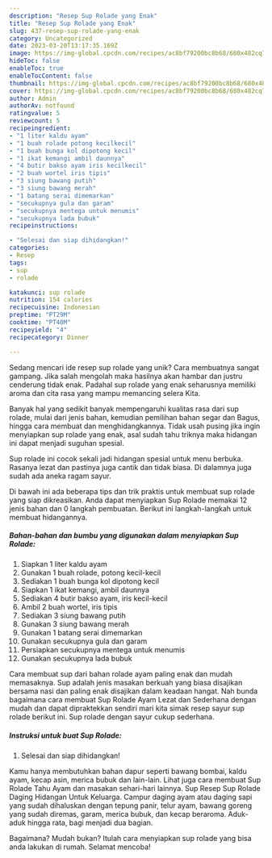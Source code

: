 ```yaml
---
description: "Resep Sup Rolade yang Enak"
title: "Resep Sup Rolade yang Enak"
slug: 437-resep-sup-rolade-yang-enak
category: Uncategorized
date: 2023-03-20T13:17:35.169Z
image: https://img-global.cpcdn.com/recipes/ac8bf79200bc8b68/680x482cq70/sup-rolade-foto-resep-utama.jpg
hideToc: false
enableToc: true
enableTocContent: false
thumbnail: https://img-global.cpcdn.com/recipes/ac8bf79200bc8b68/680x482cq70/sup-rolade-foto-resep-utama.jpg
cover: https://img-global.cpcdn.com/recipes/ac8bf79200bc8b68/680x482cq70/sup-rolade-foto-resep-utama.jpg
author: Admin
authorAv: notfound
ratingvalue: 5
reviewcount: 5
recipeingredient:
- "1 liter kaldu ayam"
- "1 buah rolade potong kecilkecil"
- "1 buah bunga kol dipotong kecil"
- "1 ikat kemangi ambil daunnya"
- "4 butir bakso ayam iris kecilkecil"
- "2 buah wortel iris tipis"
- "3 siung bawang putih"
- "3 siung bawang merah"
- "1 batang serai dimemarkan"
- "secukupnya gula dan garam"
- "secukupnya mentega untuk menumis"
- "secukupnya lada bubuk"
recipeinstructions:

- "Selesai dan siap dihidangkan!"
categories:
- Resep
tags:
- sup
- rolade

katakunci: sup rolade 
nutrition: 154 calories
recipecuisine: Indonesian
preptime: "PT29M"
cooktime: "PT40M"
recipeyield: "4"
recipecategory: Dinner

---
```





Sedang mencari ide resep sup rolade yang unik? Cara membuatnya sangat gampang. Jika salah mengolah maka hasilnya akan hambar dan justru cenderung tidak enak. Padahal sup rolade yang enak seharusnya memiliki aroma dan cita rasa yang mampu memancing selera Kita.





Banyak hal yang sedikit banyak mempengaruhi kualitas rasa dari sup rolade, mulai dari jenis bahan, kemudian pemilihan bahan segar dan Bagus, hingga cara membuat dan menghidangkannya. Tidak usah pusing jika ingin menyiapkan sup rolade yang enak,      asal sudah tahu triknya maka hidangan ini dapat menjadi suguhan spesial.














Sup rolade ini cocok sekali jadi hidangan spesial untuk menu berbuka. Rasanya lezat dan pastinya juga cantik dan tidak biasa. Di dalamnya juga sudah ada aneka ragam sayur.






Di bawah ini ada beberapa tips dan trik praktis untuk membuat sup rolade yang siap dikreasikan. Anda dapat menyiapkan Sup Rolade memakai 12 jenis bahan dan 0 langkah pembuatan. Berikut ini langkah-langkah untuk membuat hidangannya.

<!--inarticleads1-->

##### Bahan-bahan dan bumbu yang digunakan dalam menyiapkan Sup Rolade:

1. Siapkan 1 liter kaldu ayam
1. Gunakan 1 buah rolade, potong kecil-kecil
1. Sediakan 1 buah bunga kol dipotong kecil
1. Siapkan 1 ikat kemangi, ambil daunnya
1. Sediakan 4 butir bakso ayam, iris kecil-kecil
1. Ambil 2 buah wortel, iris tipis
1. Sediakan 3 siung bawang putih
1. Gunakan 3 siung bawang merah
1. Gunakan 1 batang serai dimemarkan
1. Gunakan secukupnya gula dan garam
1. Persiapkan secukupnya mentega untuk menumis
1. Gunakan secukupnya lada bubuk


Cara membuat sup dari bahan rolade ayam paling enak dan mudah memasaknya. Sup adalah jenis masakan berkuah yang biasa disajikan bersama nasi dan paling enak disajikan dalam keadaan hangat. Nah bunda bagaimana cara membuat Sup Rolade Ayam Lezat dan Sederhana dengan mudah dan dapat dipraktekkan sendiri mari kita simak resep sayur sup rolade berikut ini. Sup rolade dengan sayur cukup sederhana. 

<!--inarticleads2-->

##### Instruksi untuk buat Sup Rolade:


1. Selesai dan siap dihidangkan!

Kamu hanya membutuhkan bahan dapur seperti bawang bombai, kaldu ayam, kecap asin, merica bubuk dan lain-lain. Lihat juga cara membuat Sup Rolade Tahu Ayam dan masakan sehari-hari lainnya. Sup Resep Sup Rolade Daging Hidangan Untuk Keluarga. Campur daging ayam atau daging sapi yang sudah dihaluskan dengan tepung panir, telur ayam, bawang goreng yang sudah diremas, garam, merica bubuk, dan kecap beraroma. Aduk-aduk hingga rata, bagi menjadi dua bagian. 

Bagaimana? Mudah bukan? Itulah cara menyiapkan sup rolade yang bisa anda lakukan di rumah. Selamat mencoba!
